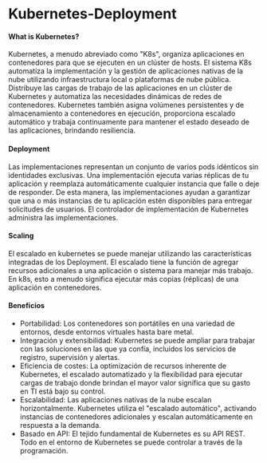 # Kubernetes-Deployment
#### What is Kubernetes?
Kubernetes, a menudo abreviado como "K8s", organiza aplicaciones en contenedores para que se ejecuten en un clúster de hosts. El sistema K8s automatiza la implementación y la gestión de aplicaciones nativas de la nube utilizando infraestructura local o plataformas de nube pública. Distribuye las cargas de trabajo de las aplicaciones en un clúster de Kubernetes y automatiza las necesidades dinámicas de redes de contenedores. Kubernetes también asigna volúmenes persistentes y de almacenamiento a contenedores en ejecución, proporciona escalado automático y trabaja continuamente para mantener el estado deseado de las aplicaciones, brindando resiliencia.

#### Deployment 
Las implementaciones representan un conjunto de varios pods idénticos sin identidades exclusivas. Una implementación ejecuta varias réplicas de tu aplicación y reemplaza automáticamente cualquier instancia que falle o deje de responder. De esta manera, las implementaciones ayudan a garantizar que una o más instancias de tu aplicación estén disponibles para entregar solicitudes de usuarios. El controlador de implementación de Kubernetes administra las implementaciones.

#### Scaling
El escalado en kubernetes se puede manejar utilizando las características integradas de los Deployment.
El escalado tiene la función de agregar recursos adicionales a una aplicación o sistema para manejar más trabajo. En k8s, esto a menudo significa ejecutar más copias (réplicas) de una aplicación en contenedores.


#### Beneficios
- Portabilidad: Los contenedores son portátiles en una variedad de entornos, desde entornos virtuales hasta bare metal.
- Integración y extensibilidad: Kubernetes se puede ampliar para trabajar con las soluciones en las que ya confía, incluidos los servicios de registro, supervisión y alertas.
- Eficiencia de costes: La optimización de recursos inherente de Kubernetes, el escalado automatizado y la flexibilidad para ejecutar cargas de trabajo donde brindan el mayor valor significa que su gasto en TI está bajo su control.
- Escalabilidad: Las aplicaciones nativas de la nube escalan horizontalmente. Kubernetes utiliza el "escalado automático", activando instancias de contenedores adicionales y escalan automáticamente en respuesta a la demanda.
- Basado en API: El tejido fundamental de Kubernetes es su API REST. Todo en el entorno de Kubernetes se puede controlar a través de la programación.
